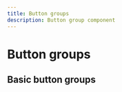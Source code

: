 ```yaml
---
title: Button groups
description: Button group component
---
```


# Button groups

## Basic button groups

